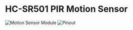 # HC-SR501 PIR Motion Sensor
![Motion Sensor Module](https://cdn.tindiemedia.com/images/resize/_Ev4ejx9lCZMr7pRwcXEjuf1XD4=/p/1200x630/smart/i/65915/products/2018-03-31T12%3A07%3A16.864Z-pir-motion-sensor-module-hc-sr501.jpg)
![Pinout](https://protosupplies.com/wp-content/uploads/2018/04/HC-SR501-PIR-Motion-Sensing-Module-Connections.jpg)
